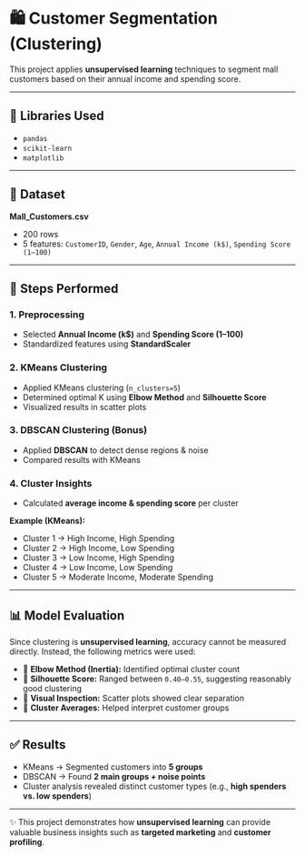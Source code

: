# 🛍️ Customer Segmentation (Clustering)

This project applies **unsupervised learning** techniques to segment mall customers based on their annual income and spending score.

---

## 🔧 Libraries Used
- `pandas`  
- `scikit-learn`  
- `matplotlib`  

---

## 📂 Dataset
**Mall_Customers.csv**  
- 200 rows  
- 5 features: `CustomerID`, `Gender`, `Age`, `Annual Income (k$)`, `Spending Score (1–100)`  

---

## 🔹 Steps Performed

### 1. Preprocessing
- Selected **Annual Income (k$)** and **Spending Score (1–100)**  
- Standardized features using **StandardScaler**  

### 2. KMeans Clustering
- Applied KMeans clustering (`n_clusters=5`)  
- Determined optimal K using **Elbow Method** and **Silhouette Score**  
- Visualized results in scatter plots  

### 3. DBSCAN Clustering (Bonus)
- Applied **DBSCAN** to detect dense regions & noise  
- Compared results with KMeans  

### 4. Cluster Insights
- Calculated **average income & spending score** per cluster  

**Example (KMeans):**
- Cluster 1 → High Income, High Spending  
- Cluster 2 → High Income, Low Spending  
- Cluster 3 → Low Income, High Spending  
- Cluster 4 → Low Income, Low Spending  
- Cluster 5 → Moderate Income, Moderate Spending  

---

## 📊 Model Evaluation
Since clustering is **unsupervised learning**, accuracy cannot be measured directly. Instead, the following metrics were used:

- 🔹 **Elbow Method (Inertia):** Identified optimal cluster count  
- 🔹 **Silhouette Score:** Ranged between `0.40–0.55`, suggesting reasonably good clustering  
- 🔹 **Visual Inspection:** Scatter plots showed clear separation  
- 🔹 **Cluster Averages:** Helped interpret customer groups  

---

## ✅ Results
- KMeans → Segmented customers into **5 groups**  
- DBSCAN → Found **2 main groups + noise points**  
- Cluster analysis revealed distinct customer types (e.g., **high spenders vs. low spenders**)  

---

✨ This project demonstrates how **unsupervised learning** can provide valuable business insights such as **targeted marketing** and **customer profiling**.
